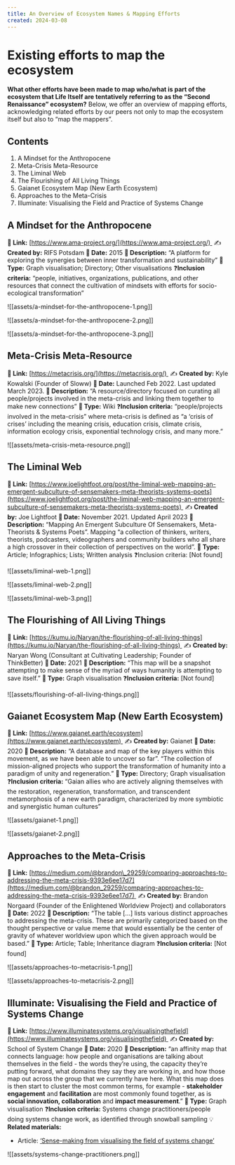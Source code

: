 ```yaml
---
title: An Overview of Ecosystem Names & Mapping Efforts
created: 2024-03-08
---
```

# Existing efforts to map the ecosystem

**What other efforts have been made to map who/what is part of the ecosystem that Life Itself are tentatively referring to as the “Second Renaissance” ecosystem?** Below, we offer an overview of mapping efforts, acknowledging related efforts by our peers not only to map the ecosystem itself but also to “map the mappers”. 

## Contents

1. A Mindset for the Anthropocene
2. Meta-Crisis Meta-Resource
3. The Liminal Web
4. The Flourishing of All Living Things
5. Gaianet Ecosystem Map (New Earth Ecosystem)
6. Approaches to the Meta-Crisis
7. Illuminate: Visualising the Field and Practice of Systems Change

## A Mindset for the Anthropocene

**🔗 Link:** [https://www.ama-project.org/](https://www.ama-project.org/) 
✍️ **Created by:** RIFS Potsdam
**📅 Date:** 2015
**📃 Description:** “A platform for exploring the synergies between inner transformation and sustainability”
**🎨 Type:** Graph visualisation; Directory; Other visualisations
❓**Inclusion criteria:** “people, initiatives, organizations, publications, and other resources that connect the cultivation of mindsets with efforts for socio-ecological transformation”

![[assets/a-mindset-for-the-anthropocene-1.png]]

![[assets/a-mindset-for-the-anthropocene-2.png]]

![[assets/a-mindset-for-the-anthropocene-3.png]]


## Meta-Crisis Meta-Resource

**🔗 Link:** [https://metacrisis.org/](https://metacrisis.org/) 
✍️ **Created by:** Kyle Kowalski (Founder of Sloww)
**📅 Date:** Launched Feb 2022. Last updated March 2023.
**📃 Description:** “A resource/directory focused on curating all people/projects involved in the meta-crisis and linking them together to make new connections”
**🎨 Type:** Wiki
❓**Inclusion criteria:** “people/projects involved in the meta-crisis” where meta-crisis is defined as “a ‘crisis of crises’ including the meaning crisis, education crisis, climate crisis, information ecology crisis, exponential technology crisis, and many more.”

![[assets/meta-crisis-meta-resource.png]]

## The Liminal Web

**🔗 Link:** [https://www.joelightfoot.org/post/the-liminal-web-mapping-an-emergent-subculture-of-sensemakers-meta-theorists-systems-poets](https://www.joelightfoot.org/post/the-liminal-web-mapping-an-emergent-subculture-of-sensemakers-meta-theorists-systems-poets) 
✍️ **Created by:** Joe Lightfoot
**📅 Date:** November 2021. Updated April 2023
**📃 Description:** “Mapping An Emergent Subculture Of Sensemakers, Meta-Theorists & Systems Poets”. Mapping “a collection of thinkers, writers, theorists, podcasters, videographers and community builders who all share a high crossover in their collection of perspectives on the world”.
**🎨 Type:** Article; Infographics; Lists; Written analysis
❓Inclusion criteria: \[Not found\]

![[assets/liminal-web-1.png]]

![[assets/liminal-web-2.png]]

![[assets/liminal-web-3.png]]

## The Flourishing of All Living Things

🔗 **Link:** [https://kumu.io/Naryan/the-flourishing-of-all-living-things](https://kumu.io/Naryan/the-flourishing-of-all-living-things) 
✍️ **Created by:** Naryan Wong (Consultant at Cultivating Leadership; Founder of ThinkBetter)
**📅 Date:** 2021
**📃 Description:** “This map will be a snapshot attempting to make sense of the myriad of ways humanity is attempting to save itself.”
**🎨 Type:** Graph visualisation
❓**Inclusion criteria:** \[Not found\]

![[assets/flourishing-of-all-living-things.png]]

## Gaianet Ecosystem Map (New Earth Ecosystem)

**🔗 Link:** [https://www.gaianet.earth/ecosystem](https://www.gaianet.earth/ecosystem) 
✍️ **Created by:** Gaianet
**📅 Date:** 2020
**📃 Description:** “A database and map of the key players within this movement, as we have been able to uncover so far”. “The collection of mission-aligned projects who support the transformation of humanity into a paradigm of unity and regeneration.”
**🎨 Type:** Directory; Graph visualisation
❓**Inclusion criteria:** “Gaian allies who are actively aligning themselves with the restoration, regeneration, transformation, and transcendent metamorphosis of a new earth paradigm, characterized by more symbiotic and synergistic human cultures”

![[assets/gaianet-1.png]]

![[assets/gaianet-2.png]]

## Approaches to the Meta-Crisis

**🔗 Link:** [https://medium.com/@brandon\_29259/comparing-approaches-to-addressing-the-meta-crisis-9393e6ee17d7](https://medium.com/@brandon_29259/comparing-approaches-to-addressing-the-meta-crisis-9393e6ee17d7) 
✍️ **Created by:** Brandon Norgaard (Founder of the Enlightened Worldview Project) and collaborators
**📅 Date:** 2022
**📃 Description:** “The table \[...\] lists various distinct approaches to addressing the meta-crisis. These are primarily categorized based on the thought perspective or value meme that would essentially be the center of gravity of whatever worldview upon which the given approach would be based.”
**🎨 Type:** Article; Table; Inheritance diagram
❓**Inclusion criteria:** \[Not found\]

![[assets/approaches-to-metacrisis-1.png]]

![[assets/approaches-to-metacrisis-2.png]]

## Illuminate: Visualising the Field and Practice of Systems Change

**🔗 Link:** [https://www.illuminatesystems.org/visualisingthefield](https://www.illuminatesystems.org/visualisingthefield) 
✍️ **Created by:** School of System Change
**📅 Date:** 2020
**📃 Description:** “an affinity map that connects language: how people and organisations are talking about themselves in the field - the words they’re using, the capacity they’re putting forward, what domains they say they are working in, and how those map out across the group that we currently have here. What this map does is then start to cluster the most common terms, for example - **stakeholder engagement** and **facilitation** are most commonly found together, as is **social innovation, collaboration** and **impact measurement**.”
**🎨 Type:** Graph visualisation
❓**Inclusion criteria:** Systems change practitioners/people doing systems change work, as identified through snowball sampling
💡**Related materials:**
- Article: [‘Sense-making from visualising the field of systems change’](https://www.illuminatesystems.org/latest/sense-making-from-visualising-the-field-of-systems-change)

 ![[assets/systems-change-practitioners.png]]